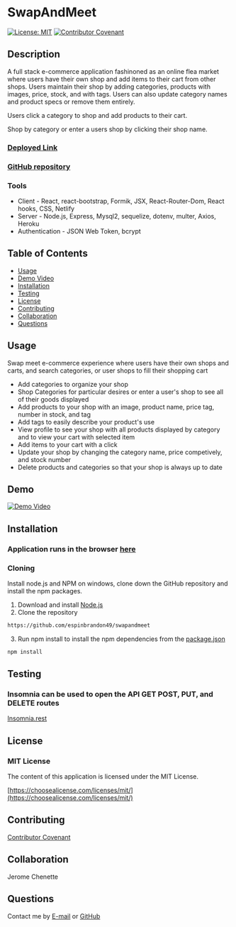 # SwapAndMeet
[![License: MIT](https://img.shields.io/badge/License-MIT-yellow.svg)](https://opensource.org/licenses/MIT)
[![Contributor Covenant](https://img.shields.io/badge/Contributor%20Covenant-2.1-4baaaa.svg)](code_of_conduct.md)

## Description 
A full stack e-commerce application fashinoned as an online flea market where users have their own shop and add items to their cart from other shops.  Users maintain their shop by adding categories, products with images, price, stock, and with tags.  Users can also update category names and product specs or remove them entirely.   

Users click a category to shop and add products to their cart.  

Shop by category or enter a users shop by clicking their shop name.

### [Deployed Link](https://main--lucky-cucurucho-74f5e7.netlify.app/)
### [GitHub repository](https://github.com/espinbrandon49/swapandmeet)

### Tools
* Client - React, react-bootstrap, Formik, JSX, React-Router-Dom, React hooks, CSS, Netlify
* Server - Node.js, Express, Mysql2, sequelize, dotenv, multer, Axios, Heroku
* Authentication - JSON Web Token, bcrypt 

## Table of Contents 
  * [Usage](#usage)
  * [Demo Video](#demo)
  * [Installation](#installation)
  * [Testing](#testing)
  * [License](#license)
  * [Contributing](#contributing)
  * [Collaboration](#collaboration)
  * [Questions](#questions)
  
## Usage 
Swap meet e-commerce experience where users have their own shops and carts, and search categories, or user shops to fill their shopping cart
- Add categories to organize your shop
- Shop Categories for particular desires or enter a user's shop to see all of their goods displayed
- Add products to your shop with an image, product name, price tag, number in stock, and tag
- Add tags to easily describe your product's use
- View profile to see your shop with all products displayed by category and to view your cart with selected item
- Add items to your cart with a click
- Update your shop by changing the category name, price competively, and stock number
- Delete products and categories so that your shop is always up to date

## Demo
[![Demo Video](./assets/demo-video-screenshot.png)](https://user-images.githubusercontent.com/102924713/205544550-1b28d414-3531-46d7-a928-bd788aa978c6.mp4)

## Installation
### Application runs in the browser [here](https://main--lucky-cucurucho-74f5e7.netlify.app/) 

### Cloning
Install node.js and NPM on windows, clone down the GitHub repository and install the npm packages.
1. Download and install [Node.js](https://nodejs.org/en/download/)
2. Clone the repository
```bash
https://github.com/espinbrandon49/swapandmeet
```
3. Run npm install to install the npm dependencies from the [package.json](./package.json)
```bash
npm install
```

## Testing
### Insomnia can be used to open the API GET POST, PUT, and DELETE routes
[Insomnia.rest](https://docs.insomnia.rest/)

## License 
### MIT License 
The content of this application is licensed under the MIT License. 

[https://choosealicense.com/licenses/mit/](https://choosealicense.com/licenses/mit/) 

## Contributing 
[Contributor Covenant](https://www.contributor-covenant.org/)

## Collaboration
Jerome Chenette

## Questions 

Contact me by [E-mail](mailto:espinbrandon49@gmail.com) or [GitHub](https://github.com/espinbrandon49)
